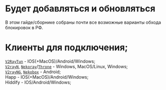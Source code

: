# **Будет добавляться и обновляться**
В этом гайде/сборнике собраны почти все возможные варианты обхода блокировок в РФ.
# Клиенты для подключения;
[`V2RayTun`](https://v2raytun.me/) - IOS(+MacOS)/Android/Windows;\
[`V2rayN`](https://v2rayn.xyz/), [`Nekoray`](https://nekoray.org)/[`Throne`](https://github.com/throneproj/Throne) - Windows, MacOS/Linux, Windows;\
[`V2rayNG`](https://github.com/2dust/v2rayNG), [`Nekobox`](https://getnekobox.com/) - Android;\
Happ - IOS(+MacOS)/Android/Windows;\
Hiddify - IOS/Android/Windows;
